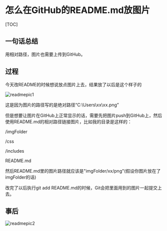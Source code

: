 # 怎么在GitHub的README.md放图片

[TOC]

## 一句话总结

用相对路径，图片也需要上传到GitHub。

## 过程

今天改README的时候想说放点图片上去，结果放了以后是这个样子的

![readmepic1](C:\Users\41604\Desktop\Tianyi\img\day1\readmepic1.png)

这是因为图片的路径写的是绝对路径“C:\Users\xx\xx.png”

但是想要让图片在GitHub上正常显示的话，需要先把图片push到GitHub上，然后使用README.md的相对路径链接图片，比如我的目录是这样的：

/imgFolder

/css

/includes

README.md

然后README.md里的图片路径就应该是"imgFolder/xx/png"(假设你图片放在了imgFolder的话)

改完了以后执行git add README.md的时候，Git会把里面用到的图片一起提交上去。

## 事后



![readmepic2](C:\Users\41604\Desktop\Tianyi\img\day1\readmepic2.png)